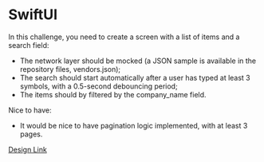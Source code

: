 # SwiftUI

In this challenge, you need to create a screen with a list of items and a search field:
  - The network layer should be mocked (a JSON sample is available in the repository files, vendors.json);
  - The search should start automatically after a user has typed at least 3 symbols, with a 0.5-second debouncing period;
  - The items should by filtered by the company_name field.

Nice to have:
  - It would be nice to have pagination logic implemented, with at least 3 pages.

[Design Link](https://www.figma.com/file/6vw2e9oUxJ8pl574totJnE/Task-Middle-iOS?node-id=0%3A1&t=KAo7gxnpIRdxYl9N-1)

